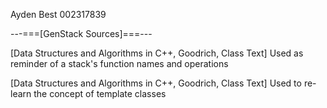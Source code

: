 Ayden Best
002317839

---===[GenStack Sources]===---

[Data Structures and Algorithms in C++, Goodrich, Class Text] Used as reminder of a stack's function names and operations

[Data Structures and Algorithms in C++, Goodrich, Class Text] Used to re-learn the concept of template classes
